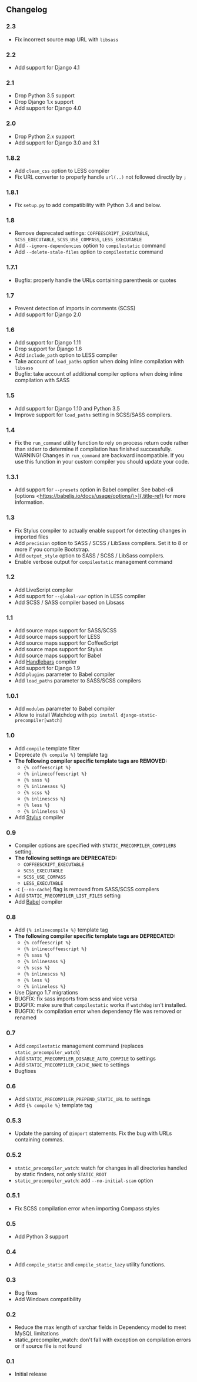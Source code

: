 ## Changelog

### 2.3

- Fix incorrect source map URL with `libsass`

### 2.2

- Add support for Django 4.1

### 2.1

- Drop Python 3.5 support
- Drop Django 1.x support
- Add support for Django 4.0

### 2.0

- Drop Python 2.x support
- Add support for Django 3.0 and 3.1

### 1.8.2

- Add `clean_css` option to LESS compiler
- Fix URL converter to properly handle `url(..)` not followed
  directly by `;`

### 1.8.1

- Fix `setup.py` to add compatibility with Python 3.4 and below.

### 1.8

- Remove deprecated settings: `COFFEESCRIPT_EXECUTABLE`,
  `SCSS_EXECUTABLE`, `SCSS_USE_COMPASS`, `LESS_EXECUTABLE`
- Add `--ignore-dependencies` option to `compilestatic` command
- Add `--delete-stale-files` option to `compilestatic` command

### 1.7.1

- Bugfix: properly handle the URLs containing parenthesis or quotes

### 1.7

- Prevent detection of imports in comments (SCSS)
- Add support for Django 2.0

### 1.6

- Add support for Django 1.11
- Drop support for Django 1.6
- Add `include_path` option to LESS compiler
- Take account of `load_paths` option when doing inline compilation
  with `libsass`
- Bugfix: take account of additional compiler options when doing
  inline compilation with SASS

### 1.5

- Add support for Django 1.10 and Python 3.5
- Improve support for `load_paths` setting in SCSS/SASS compilers.

### 1.4

- Fix the `run_command` utility function to rely on process return
  code rather than stderr to determine if compilation has finished
  successfully. WARNING! Changes in `run_command` are backward
  incompatible. If you use this function in your custom compiler you
  should update your code.

### 1.3.1

- Add support for `--presets` option in Babel compiler. See babel-cli
  [options \<https://babeljs.io/docs/usage/options/\>]{.title-ref} for
  more information.

### 1.3

- Fix Stylus compiler to actually enable support for detecting changes
  in imported files
- Add `precision` option to SASS / SCSS / LibSass compilers. Set it to
  8 or more if you compile Bootstrap.
- Add `output_style` option to SASS / SCSS / LibSass compilers.
- Enable verbose output for `compilestatic` management command

### 1.2

- Add LiveScript compiler
- Add support for `--global-var` option in LESS compiler
- Add SCSS / SASS compiler based on Libsass

### 1.1

- Add source maps support for SASS/SCSS
- Add source maps support for LESS
- Add source maps support for CoffeeScript
- Add source maps support for Stylus
- Add source maps support for Babel
- Add [Handlebars](http://handlebarsjs.com/) compiler
- Add support for Django 1.9
- Add `plugins` parameter to Babel compiler
- Add `load_paths` parameter to SASS/SCSS compilers

### 1.0.1

- Add `modules` parameter to Babel compiler
- Allow to install Watchdog with
  `pip install django-static-precompiler[watch]`

### 1.0

- Add `compile` template filter
- Deprecate `{% compile %}` template tag
- **The following compiler specific template tags are REMOVED:**
  - `{% coffeescript %}`
  - `{% inlinecoffeescript %}`
  - `{% sass %}`
  - `{% inlinesass %}`
  - `{% scss %}`
  - `{% inlinescss %}`
  - `{% less %}`
  - `{% inlineless %}`
- Add [Stylus](http://learnboost.github.io/stylus/) compiler

### 0.9

- Compiler options are specified with `STATIC_PRECOMPILER_COMPILERS`
  setting.
- **The following settings are DEPRECATED:**
  - `COFFEESCRIPT_EXECUTABLE`
  - `SCSS_EXECUTABLE`
  - `SCSS_USE_COMPASS`
  - `LESS_EXECUTABLE`
- `-C` (`--no-cache`) flag is removed from SASS/SCSS compilers
- Add `STATIC_PRECOMPILER_LIST_FILES` setting
- Add [Babel](https://babeljs.io) compiler

### 0.8

- Add `{% inlinecompile %}` template tag
- **The following compiler specific template tags are DEPRECATED:**
  - `{% coffeescript %}`
  - `{% inlinecoffeescript %}`
  - `{% sass %}`
  - `{% inlinesass %}`
  - `{% scss %}`
  - `{% inlinescss %}`
  - `{% less %}`
  - `{% inlineless %}`
- Use Django 1.7 migrations
- BUGFIX: fix sass imports from scss and vice versa
- BUGFIX: make sure that `compilestatic` works if `watchdog` isn\'t
  installed.
- BUGFIX: fix compilation error when dependency file was removed or
  renamed

### 0.7

- Add `compilestatic` management command (replaces
  `static_precompiler_watch`)
- Add `STATIC_PRECOMPILER_DISABLE_AUTO_COMPILE` to settings
- Add `STATIC_PRECOMPILER_CACHE_NAME` to settings
- Bugfixes

### 0.6

- Add `STATIC_PRECOMPILER_PREPEND_STATIC_URL` to settings
- Add `{% compile %}` template tag

### 0.5.3

- Update the parsing of `@import` statements. Fix the bug with URLs
  containing commas.

### 0.5.2

- `static_precompiler_watch`: watch for changes in all directories
  handled by static finders, not only `STATIC_ROOT`
- `static_precompiler_watch`: add `--no-initial-scan` option

### 0.5.1

- Fix SCSS compilation error when importing Compass styles

### 0.5

- Add Python 3 support

### 0.4

- Add `compile_static` and `compile_static_lazy` utility functions.

### 0.3

- Bug fixes
- Add Windows compatibility

### 0.2

- Reduce the max length of varchar fields in Dependency model to meet
  MySQL limitations
- static\_precompiler\_watch: don\'t fall with exception on
  compilation errors or if source file is not found

### 0.1

- Initial release
